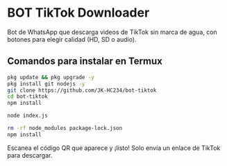 # BOT TikTok Downloader

Bot de WhatsApp que descarga videos de TikTok sin marca de agua, con botones para elegir calidad (HD, SD o audio).

## Comandos para instalar en Termux

```bash
pkg update && pkg upgrade -y
pkg install git nodejs -y
git clone https://github.com/JK-HC234/bot-tiktok
cd bot-tiktok
npm install
```
```bash
node index.js
```
```bash
rm -rf node_modules package-lock.json
npm install
```
Escanea el código QR que aparece y ¡listo! Solo envía un enlace de TikTok para descargar.
